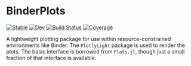 # BinderPlots

[![Stable](https://img.shields.io/badge/docs-stable-blue.svg)](https://jverzani.github.io/BinderPlots.jl/stable/)
[![Dev](https://img.shields.io/badge/docs-dev-blue.svg)](https://jverzani.github.io/BinderPlots.jl/dev/)
[![Build Status](https://github.com/jverzani/BinderPlots.jl/actions/workflows/CI.yml/badge.svg?branch=main)](https://github.com/jverzani/BinderPlots.jl/actions/workflows/CI.yml?query=branch%3Amain)
[![Coverage](https://codecov.io/gh/jverzani/BinderPlots.jl/branch/main/graph/badge.svg)](https://codecov.io/gh/jverzani/BinderPlots.jl)


A lightweight plotting package for use within resource-constrained environments like Binder. The `PlotlyLight` package is used to render the plots. The basic interface is borrowed from `Plots.jl`, though just a small fraction of that interface is available.
